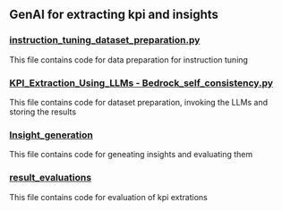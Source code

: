 ## GenAI for extracting kpi and insights

### [instruction_tuning_dataset_preparation.py](instruction_tuning_dataset_preparation.py)
This file contains code for data preparation for instruction tuning

### [KPI_Extraction_Using_LLMs - Bedrock_self_consistency.py](<KPI_Extraction_Using_LLMs - Bedrock_self_consistency.py>)
This file contains code for dataset preparation, invoking the LLMs and storing the results 

### [Insight_generation](Insight_generation.py)
This file contains code for geneating insights and evaluating them

### [result_evaluations](result_evaluations.ipynb)
This file contains code for evaluation of kpi extrations